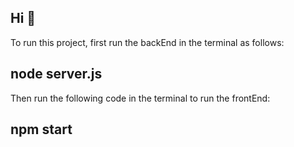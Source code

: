 ## Hi 👋

To run this project, first run the backEnd in the terminal as follows: 
<h2>node server.js</h2>
Then run the following code in the terminal to run the frontEnd:
<h2>npm start</h2>


